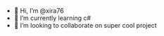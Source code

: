 - 👋 Hi, I’m @xira76
- 🌱 I’m currently learning c#
- 💞️ I’m looking to collaborate on super cool project

